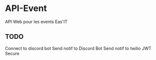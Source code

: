 # API-Event
API Web pour les events Eas'IT


## TODO

Connect to discord bot
Send notif to Discord Bot
Send notif to twilio
JWT Secure
